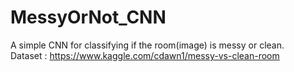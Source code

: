 # MessyOrNot_CNN
A simple CNN for classifying if the room(image) is messy or clean.  
Dataset : https://www.kaggle.com/cdawn1/messy-vs-clean-room
